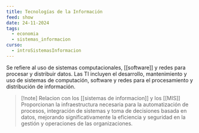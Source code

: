 ```yaml
---
title: Tecnologías de la Información
feed: show
date: 24-11-2024
tags:
  - economia
  - sistemas_informacion
curso:
  - introSistemasInformacion
---
```

Se refiere al uso de sistemas computacionales, [[software]] y redes para procesar y distribuir datos. Las TI incluyen el desarrollo, mantenimiento y uso de sistemas de computación, software y redes para el procesamiento y distribución de información.

>[!note] Relacion con los [[sistemas de informacion]] y los [[MIS]]
>Proporcionan la infraestructura necesaria para la automatización de procesos, integración de sistemas y toma de decisiones basada en datos, mejorando significativamente la eficiencia y seguridad en la gestión y operaciones de las organizaciones.

